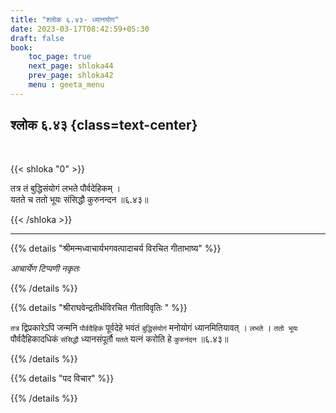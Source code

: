 ```yaml
---
title: "श्लोक ६.४३- ध्यानयोग"
date: 2023-03-17T08:42:59+05:30
draft: false
book:
    toc_page: true
    next_page: shloka44
    prev_page: shloka42
    menu : geeta_menu
---
```




## श्लोक ६.४३ {class=text-center}

<br/>

{{< shloka  "0"  >}}

तत्र तं बुद्धिसंयोगं लभते पौर्वदेहिकम् ।  
यतते च ततो भूयः संसिद्धौ कुरुनन्दन ॥६.४३॥

{{< /shloka >}}

---


{{% details "श्रीमन्मध्वाचार्यभगवत्पादाचर्य विरचित  गीताभाष्य" %}}

*आचार्येण टिप्पणी नकृतः*

{{% /details %}}



{{% details "श्रीराघवेन्द्रतीर्थविरचित गीताविवृतिः " %}}

`तत्र` द्विप्रकारेऽपि जन्मनि `पौर्वदैहिकं` पूर्वदेहे भवंतं `बुद्धिसंयोगं` मनोयोगं
ध्यानमितियावत्‌ । `लभते` । `ततो भूयः` पौर्वदैहिकादधिकं `संसिद्धौ` 
ध्यानसंपूर्तौ `यतते` यत्नं करोति हे `कुरुनंदन` ॥६.४३॥

{{% /details %}}



{{% details "पद विचार" %}}


{{% /details %}}
